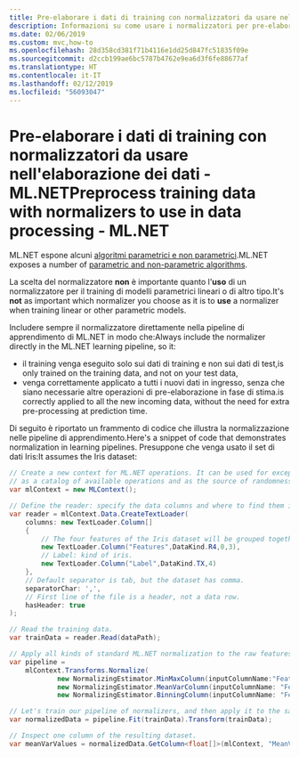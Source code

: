 ```yaml
---
title: Pre-elaborare i dati di training con normalizzatori da usare nell'elaborazione dei dati - ML.NET
description: Informazioni su come usare i normalizzatori per pre-elaborare i dati di training da usare per la creazione del modello di Machine Learning, il training e l'assegnazione dei punteggi con ML.NET
ms.date: 02/06/2019
ms.custom: mvc,how-to
ms.openlocfilehash: 28d358cd381f71b4116e1dd25d847fc51835f09e
ms.sourcegitcommit: d2ccb199ae6bc5787b4762e9ea6d3f6fe88677af
ms.translationtype: HT
ms.contentlocale: it-IT
ms.lasthandoff: 02/12/2019
ms.locfileid: "56093047"
---
```

# <a name="preprocess-training-data-with-normalizers-to-use-in-data-processing---mlnet"></a><span data-ttu-id="55578-103">Pre-elaborare i dati di training con normalizzatori da usare nell'elaborazione dei dati - ML.NET</span><span class="sxs-lookup"><span data-stu-id="55578-103">Preprocess training data with normalizers to use in data processing - ML.NET</span></span>

<span data-ttu-id="55578-104">ML.NET espone alcuni [algoritmi parametrici e non parametrici](https://machinelearningmastery.com/parametric-and-nonparametric-machine-learning-algorithms/).</span><span class="sxs-lookup"><span data-stu-id="55578-104">ML.NET exposes a number of [parametric and non-parametric algorithms](https://machinelearningmastery.com/parametric-and-nonparametric-machine-learning-algorithms/).</span></span>

<span data-ttu-id="55578-105">La scelta del normalizzatore **non** è importante quanto l'**uso** di un normalizzatore per il training di modelli parametrici lineari o di altro tipo.</span><span class="sxs-lookup"><span data-stu-id="55578-105">It's **not** as important which normalizer you choose as it is to **use** a normalizer when training linear or other parametric models.</span></span>

<span data-ttu-id="55578-106">Includere sempre il normalizzatore direttamente nella pipeline di apprendimento di ML.NET in modo che:</span><span class="sxs-lookup"><span data-stu-id="55578-106">Always include the normalizer directly in the ML.NET learning pipeline, so it:</span></span>

- <span data-ttu-id="55578-107">il training venga eseguito solo sui dati di training e non sui dati di test,</span><span class="sxs-lookup"><span data-stu-id="55578-107">is only trained on the training data, and not on your test data,</span></span>
- <span data-ttu-id="55578-108">venga correttamente applicato a tutti i nuovi dati in ingresso, senza che siano necessarie altre operazioni di pre-elaborazione in fase di stima.</span><span class="sxs-lookup"><span data-stu-id="55578-108">is correctly applied to all the new incoming data, without the need for extra pre-processing at prediction time.</span></span>

<span data-ttu-id="55578-109">Di seguito è riportato un frammento di codice che illustra la normalizzazione nelle pipeline di apprendimento.</span><span class="sxs-lookup"><span data-stu-id="55578-109">Here's a snippet of code that demonstrates normalization in learning pipelines.</span></span> <span data-ttu-id="55578-110">Presuppone che venga usato il set di dati Iris:</span><span class="sxs-lookup"><span data-stu-id="55578-110">It assumes the Iris dataset:</span></span>

```csharp
// Create a new context for ML.NET operations. It can be used for exception tracking and logging, 
// as a catalog of available operations and as the source of randomness.
var mlContext = new MLContext();

// Define the reader: specify the data columns and where to find them in the text file.
var reader = mlContext.Data.CreateTextLoader(
    columns: new TextLoader.Column[]
    {
        // The four features of the Iris dataset will be grouped together as one Features column.
        new TextLoader.Column("Features",DataKind.R4,0,3),
        // Label: kind of iris.
        new TextLoader.Column("Label",DataKind.TX,4)
    },
    // Default separator is tab, but the dataset has comma.
    separatorChar: ',',
    // First line of the file is a header, not a data row.
    hasHeader: true
);

// Read the training data.
var trainData = reader.Read(dataPath);

// Apply all kinds of standard ML.NET normalization to the raw features.
var pipeline =
    mlContext.Transforms.Normalize(
            new NormalizingEstimator.MinMaxColumn(inputColumnName:"Features", outputColumnName:"MinMaxNormalized", fixZero: true),
            new NormalizingEstimator.MeanVarColumn(inputColumnName: "Features", outputColumnName: "MeanVarNormalized", fixZero: true),
            new NormalizingEstimator.BinningColumn(inputColumnName: "Features", outputColumnName: "BinNormalized", numBins: 256));

// Let's train our pipeline of normalizers, and then apply it to the same data.
var normalizedData = pipeline.Fit(trainData).Transform(trainData);

// Inspect one column of the resulting dataset.
var meanVarValues = normalizedData.GetColumn<float[]>(mlContext, "MeanVarNormalized").ToArray();
```
